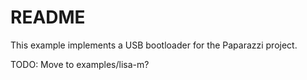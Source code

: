 # README

This example implements a USB bootloader for the Paparazzi project.

TODO: Move to examples/lisa-m?


